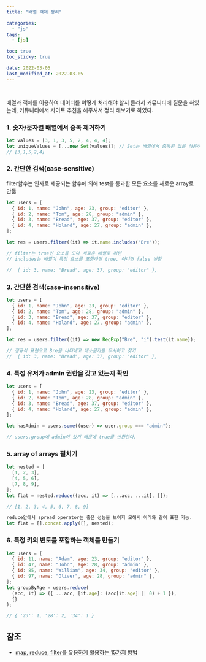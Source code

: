 ```yaml
---
title: "배열 객체 정리"

categories:
  - "js"
tags:
  - [js]

toc: true
toc_sticky: true

date: 2022-03-05
last_modified_at: 2022-03-05
---
```


<div style="margin-bottom:41px"></div>

배열과 객체를 이용하여 데이터를 어떻게 처리해야 할지 몰라서 커뮤니티에 질문을 하였는데, 커뮤니티에서 사이트 추천을 해주셔서 정리 해보기로 하였다.

### 1. 숫자/문자열 배열에서 중복 제거하기

```js
let values = [3, 1, 3, 5, 2, 4, 4, 4];
let uniqueValues = [...new Set(values)]; // Set는 배열에서 중복된 값을 허용하지 않는 특징을 가짐, ES6에서 새롭게 도입
// [3,1,5,2,4]
```

### 2. 간단한 검색(case-sensitive)

filter함수는 인자로 제공되는 함수에 의해 test를 통과한 모든 요소를 새로운 array로 만듦

```js
let users = [
  { id: 1, name: "John", age: 23, group: "editor" },
  { id: 2, name: "Tom", age: 28, group: "admin" },
  { id: 3, name: "Bread", age: 37, group: "editor" },
  { id: 4, name: "Holand", age: 27, group: "admin" },
];

let res = users.filter((it) => it.name.includes("Bre"));

// filter는 true인 요소를 모아 새로운 배열로 리턴
// includes는 배열이 특정 요소를 포함하면 true, 아니면 false 반환

//  { id: 3, name: "Bread", age: 37, group: "editor" },
```

### 3. 간단한 검색(case-insensitive)

```js
let users = [
  { id: 1, name: "John", age: 23, group: "editor" },
  { id: 2, name: "Tom", age: 28, group: "admin" },
  { id: 3, name: "Bread", age: 37, group: "editor" },
  { id: 4, name: "Holand", age: 27, group: "admin" },
];

let res = users.filter((it) => new RegExp("Bre", "i").test(it.name));

// 정규식 표현으로 Bre을 나타내고 대소문자를 무시하고 찾기
//  { id: 3, name: "Bread", age: 37, group: "editor" },
```

### 4. 특정 유저가 admin 권한을 갖고 있는지 확인

```js
let users = [
  { id: 1, name: "John", age: 23, group: "editor" },
  { id: 2, name: "Tom", age: 28, group: "admin" },
  { id: 3, name: "Bread", age: 37, group: "editor" },
  { id: 4, name: "Holand", age: 27, group: "admin" },
];

let hasAdmin = users.some((user) => user.group === "admin");

// users.group에 admin이 있기 때문에 true를 반환한다.
```

### 5. array of arrays 펼치기

```js
let nested = [
  [1, 2, 3],
  [4, 5, 6],
  [7, 8, 9],
];
let flat = nested.reduce((acc, it) => [...acc, ...it], []);

// [1, 2, 3, 4, 5, 6, 7, 8, 9]

reduce안에서 spread operator는 좋은 성능을 보이지 모해서 아래와 같이 표현 가능.
let flat = [].concat.apply([], nested);
```

### 6. 특정 키의 빈도를 포함하는 객체를 만들기

```js
let users = [
  { id: 11, name: "Adam", age: 23, group: "editor" },
  { id: 47, name: "John", age: 28, group: "admin" },
  { id: 85, name: "William", age: 34, group: "editor" },
  { id: 97, name: "Oliver", age: 28, group: "admin" },
];
let groupByAge = users.reduce(
  (acc, it) => ({ ...acc, [it.age]: (acc[it.age] || 0) + 1 }),
  {}
);

// { '23': 1, '28': 2, '34': 1 }
```

## 참조

- [map, reduce, filter를 유용하게 활용하는 15가지 방법](https://dongmin-jang.medium.com/javascript-15%EA%B0%80%EC%A7%80-%EC%9C%A0%EC%9A%A9%ED%95%9C-map-reduce-filter-bfbc74f0debd)
